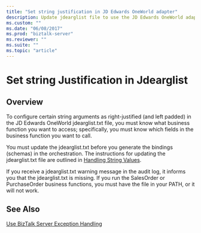```yaml
---
title: "Set string justification in JD Edwards OneWorld adapter"
description: Update jdearglist file to use the JD Edwards OneWorld adapter in a BizTalk Server orchestration
ms.custom: ""
ms.date: "06/08/2017"
ms.prod: "biztalk-server"
ms.reviewer: ""
ms.suite: ""
ms.topic: "article"
---
```

# Set string Justification in Jdearglist

## Overview
To configure certain string arguments as right-justified (and left padded) in the JD Edwards OneWorld jdearglist.txt file, you must know what business function you want to access; specifically, you must know which fields in the business function you want to call.  
  
 You must update the jdearglist.txt before you generate the bindings (schemas) in the orchestration. The instructions for updating the jdearglist.txt file are outlined in [Handling String Values](../core/handling-string-values1.md).  
  
 If you receive a jdearglist.txt warning message in the audit log, it informs you that the jdearglist.txt is missing. If you run the SalesOrder or PurchaseOrder business functions, you must have the file in your PATH, or it will not work.  
  
## See Also  
[Use BizTalk Server Exception Handling](using-biztalk-server-exception-handling1.md)